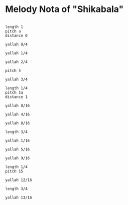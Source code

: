 # Melody Nota of "Shikabala"

```scenario oscilla

length 1
pitch a
distance 0

yallah 0/4

yallah 1/4

yallah 2/4

pitch 5

yallah 3/4

length 1/4
pitch 1a
distance 1

yallah 0/16

yallah 4/16

yallah 8/16

length 3/4

yallah 1/16

yallah 5/16

yallah 9/16

length 1/4
pitch 15

yallah 12/16

length 3/4

yallah 13/16

```
